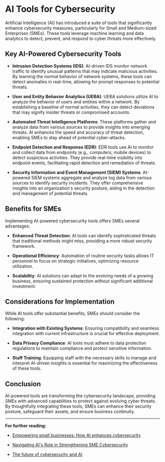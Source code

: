 # AI Tools for Cybersecurity

Artificial Intelligence (AI) has introduced a suite of tools that significantly enhance cybersecurity measures, particularly for Small and Medium-sized Enterprises (SMEs). These tools leverage machine learning and data analytics to detect, prevent, and respond to cyber threats more effectively.

## Key AI-Powered Cybersecurity Tools

- **Intrusion Detection Systems (IDS)**: AI-driven IDS monitor network traffic to identify unusual patterns that may indicate malicious activities. By learning the normal behavior of network systems, these tools can detect anomalies in real-time, allowing for prompt responses to potential threats.

- **User and Entity Behavior Analytics (UEBA)**: UEBA solutions utilize AI to analyze the behavior of users and entities within a network. By establishing a baseline of normal activities, they can detect deviations that may signify insider threats or compromised accounts.

- **Automated Threat Intelligence Platforms**: These platforms gather and analyze data from various sources to provide insights into emerging threats. AI enhances the speed and accuracy of threat detection, enabling SMEs to stay ahead of potential cyber-attacks.

- **Endpoint Detection and Response (EDR)**: EDR tools use AI to monitor and collect data from endpoints (e.g., computers, mobile devices) to detect suspicious activities. They provide real-time visibility into endpoint events, facilitating rapid detection and remediation of threats.

- **Security Information and Event Management (SIEM) Systems**: AI-powered SIEM systems aggregate and analyze log data from various sources to identify security incidents. They offer comprehensive insights into an organization's security posture, aiding in the detection and management of potential threats.

## Benefits for SMEs

Implementing AI-powered cybersecurity tools offers SMEs several advantages:

- **Enhanced Threat Detection**: AI tools can identify sophisticated threats that traditional methods might miss, providing a more robust security framework.

- **Operational Efficiency**: Automation of routine security tasks allows IT personnel to focus on strategic initiatives, optimizing resource utilization.

- **Scalability**: AI solutions can adapt to the evolving needs of a growing business, ensuring sustained protection without significant additional investment.

## Considerations for Implementation

While AI tools offer substantial benefits, SMEs should consider the following:

- **Integration with Existing Systems**: Ensuring compatibility and seamless integration with current infrastructure is crucial for effective deployment.

- **Data Privacy Compliance**: AI tools must adhere to data protection regulations to maintain compliance and protect sensitive information.

- **Staff Training**: Equipping staff with the necessary skills to manage and interpret AI-driven insights is essential for maximizing the effectiveness of these tools.

## Conclusion

AI-powered tools are transforming the cybersecurity landscape, providing SMEs with advanced capabilities to protect against evolving cyber threats. By thoughtfully integrating these tools, SMEs can enhance their security posture, safeguard their assets, and ensure business continuity.

---

**For further reading:**

- [Empowering small businesses: How AI enhances cybersecurity](https://thecyberwire.com/stories/6985ad42e1c34718aaf4b8f9641a796a/empowering-small-businesses-how-ai-enhances-cybersecurity)

- [Navigating AI's Role in Strengthening SME Cybersecurity](https://www.protechdefender.com/ai-in-sme-cybersecurity/)

- [The future of cybersecurity and AI](https://www2.deloitte.com/us/en/insights/focus/tech-trends/2022/future-of-cybersecurity-and-ai.html)

